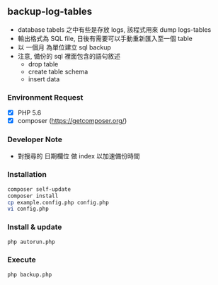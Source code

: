 ## backup-log-tables
- database tabels 之中有些是存放 logs, 該程式用來 dump logs-tables
- 輸出格式為 SQL file, 日後有需要可以手動重新匯入至一個 table
- 以 一個月 為單位建立 sql backup
- 注意, 備份的 sql 裡面包含的語句敘述
    - drop table 
    - create table schema
    - insert data

### Environment Request
- [x] PHP 5.6
- [x] composer (https://getcomposer.org/)

### Developer Note
- 對搜尋的 日期欄位 做 index 以加速備份時間

### Installation
```sh
composer self-update
composer install
cp example.config.php config.php
vi config.php
```

### Install & update
```sh
php autorun.php
```

### Execute
```sh
php backup.php
```